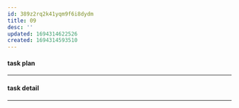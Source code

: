 ```yaml
---
id: 389z2rq2k41yqm9f6i8dydm
title: 09
desc: ''
updated: 1694314622526
created: 1694314593510
---
```


#### task plan
--------



#### task detail
-------